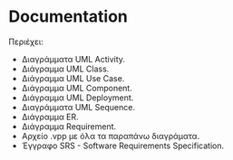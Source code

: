 # Documentation

Περιέχει:

- Διαγράμματα UML Activity.
- Διάγραμμα UML Class.
- Διάγραμμα UML Use Case.
- Διάγραμμα UML Component.
- Διάγραμμα UML Deployment.
- Διαγράμματα UML Sequence.
- Διάγραμμα ER.
- Διάγραμμα Requirement.
- Αρχείο .vpp με όλα τα παραπάνω διαγράματα.
- Έγγραφο SRS - Software Requirements Specification.

